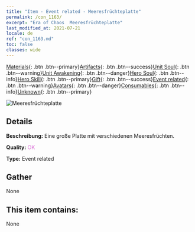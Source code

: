 ```yaml
---
title: "Item - Event related - Meeresfrüchteplatte"
permalink: /con_1163/
excerpt: "Era of Chaos  Meeresfrüchteplatte"
last_modified_at: 2021-07-21
locale: de
ref: "con_1163.md"
toc: false
classes: wide
---
```

 [Materials](/ItemsDE/){: .btn .btn--primary}[Artifacts](/ItemsDE/Artifacts/){: .btn .btn--success}[Unit Soul](/ItemsDE/UnitSoul/){: .btn .btn--warning}[Unit Awakening](/ItemsDE/UnitAwakening/){: .btn .btn--danger}[Hero Soul](/ItemsDE/HeroSoul/){: .btn .btn--info}[Hero Skill](/ItemsDE/HeroSkill/){: .btn .btn--primary}[Gift](/ItemsDE/Gift/){: .btn .btn--success}[Event related](/ItemsDE/Events/){: .btn .btn--warning}[Avatars](/ItemsDE/Avatars/){: .btn .btn--danger}[Consumables](/ItemsDE/Consumables/){: .btn .btn--info}[Unknown](/ItemsDE/Unknown/){: .btn .btn--primary}

 ![Meeresfrüchteplatte](/images/t/i_8150013.png)

## Details
 **Beschreibung:** Eine große Platte mit verschiedenen Meeresfrüchten.

 **Quality:** <span style="color: #DA70D6">OK</span>

 **Type:** Event related

## Gather

  None

## This item contains:

  None


